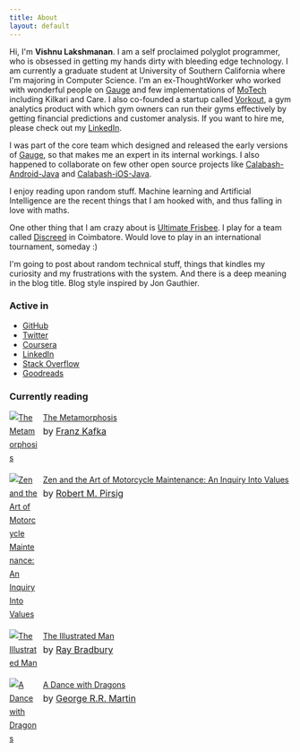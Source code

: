 ```yaml
---
title: About
layout: default
---
```


Hi, I'm **Vishnu Lakshmanan**. I am a self proclaimed polyglot programmer, who is obsessed in getting my hands dirty with bleeding edge technology. I am currently a graduate student at University of Southern California where I'm majoring in Computer Science. I'm an ex-ThoughtWorker who worked with wonderful people on [Gauge][3] and few implementations of [MoTech][2] including Kilkari and Care. I also co-founded a startup called [Vorkout][6], a gym analytics product with which gym owners can run their gyms effectively by getting financial predictions and customer analysis. If you want to hire me, please check out my [LinkedIn][9].

I was part of the core team which designed and released the early versions of [Gauge][3], so that makes me an expert in its internal workings. I also happened to collaborate on few other open source projects like [Calabash-Android-Java][4] and [Calabash-iOS-Java][5]. 

I enjoy reading upon random stuff. Machine learning and Artificial Intelligence are the recent things that I am hooked with, and thus falling in love with maths.

One other thing that I am crazy about is [Ultimate Frisbee][7]. I play for a team called [Discreed][8] in Coimbatore. Would love to play in an international tournament, someday :)

I'm going to post about random technical stuff, things that kindles my curiosity and my frustrations with the system. And there is a deep meaning in the blog title. Blog style inspired by Jon Gauthier.

[2]: http://www.motechproject.org/about/implementations.html
[3]: http://http://getgauge.io/
[4]: https://github.com/vishnukarthikl/calabash-android-java
[5]: https://github.com/navaneeth/calabash-ios-java
[6]: http://vorkout.com/
[7]: https://en.wikipedia.org/wiki/Ultimate_%28sport%29
[8]: https://www.facebook.com/pages/DisCreed-Ultimate-Frisbee-Coimbatore-UFC/221724301228435
[9]: https://www.linkedin.com/in/vishnukl

### Active in

* [GitHub](https://github.com/vishnukarthikl)
* [Twitter](https://twitter.com/morbidgod)
* [Coursera](https://www.coursera.org/user/i/17740c4a05b090f1268f4479a39d6bc7)
* [LinkedIn](https://www.linkedin.com/in/vishnukl)
* [Stack Overflow](https://stackoverflow.com/users/1553655/vishnu)
* [Goodreads](https://www.goodreads.com/user/show/4107646-vishnu-karthik)

### Currently reading

<!-- Show static HTML/CSS as a placeholder in case js is not enabled - javascript include will override this if things work -->
<style type="text/css" media="screen">
#gr_custom_widget_1345940422 {
margin-top: 10px;
line-height: 24px;
}

#gr_custom_widget_1345940422 center {
display: none;
}

.gr_custom_header_1345940422 {
display: none;
border-bottom: 1px solid #CCC;
width: 100%;
margin: 5px 0 10px;
padding-bottom: 5px;
line-height: inherit;
text-align: center;
font-size: 120%
}

.gr_custom_each_container_1345940422 {
width: 100%;
clear: both;
margin-bottom: 15px;
overflow: auto;
}

.gr_custom_book_container_1345940422 {
/* customize your book covers here */
overflow: hidden;
float: left;
margin-right: 10px;
width: 50px;
}

.gr_custom_author_1345940422 {
/* customize your author names here */
font-size: 16px;
}

.gr_custom_tags_1345940422 {
/* customize your tags here */
font-size: 14px;
color: gray;
}

.gr_custom_rating_1345940422 {
/* customize your rating stars here */
display: none;
}
</style>

<div id="gr_custom_widget_1345940422">
<div class="gr_custom_container_1345940422">
<h2 class="gr_custom_header_1345940422">
    <a href="http://www.goodreads.com/review/list/5092154-hans-engel?shelf=currently-reading&amp;utm_medium=api&amp;utm_source=custom_widget"
       style="text-decoration: none;">Currently reading</a>
</h2>


<div class="gr_custom_each_container_1345940422">
    <div class="gr_custom_book_container_1345940422">
        <a href="https://www.goodreads.com/review/show/1235955709?utm_medium=api&amp;utm_source=custom_widget"
           title="The Metamorphosis"><img alt="The Metamorphosis" border="0"
                                          src="https://d.gr-assets.com/books/1359061917s/485894.jpg"/></a>
    </div>
    <div class="gr_custom_title_1345940422">
        <a href="https://www.goodreads.com/review/show/1235955709?utm_medium=api&amp;utm_source=custom_widget">The
            Metamorphosis</a>
    </div>
    <div class="gr_custom_author_1345940422">
        by <a href="https://www.goodreads.com/author/show/5223.Franz_Kafka">Franz Kafka</a>
    </div>
</div>
<div class="gr_custom_each_container_1345940422">
    <div class="gr_custom_book_container_1345940422">
        <a href="https://www.goodreads.com/review/show/1235955911?utm_medium=api&amp;utm_source=custom_widget"
           title="Zen and the Art of Motorcycle Maintenance: An Inquiry Into Values"><img
                alt="Zen and the Art of Motorcycle Maintenance: An Inquiry Into Values" border="0"
                src="https://d.gr-assets.com/books/1410136019s/629.jpg"/></a>
    </div>
    <div class="gr_custom_title_1345940422">
        <a href="https://www.goodreads.com/review/show/1235955911?utm_medium=api&amp;utm_source=custom_widget">Zen
            and the Art of Motorcycle Maintenance: An Inquiry Into Values</a>
    </div>
    <div class="gr_custom_author_1345940422">
        by <a href="https://www.goodreads.com/author/show/401.Robert_M_Pirsig">Robert M. Pirsig</a>
    </div>
</div>
<div class="gr_custom_each_container_1345940422">
    <div class="gr_custom_book_container_1345940422">
        <a href="https://www.goodreads.com/review/show/1235956406?utm_medium=api&amp;utm_source=custom_widget"
           title="The Illustrated Man"><img alt="The Illustrated Man" border="0"
                                            src="https://d.gr-assets.com/books/1374049820s/24830.jpg"/></a>
    </div>
    <div class="gr_custom_title_1345940422">
        <a href="https://www.goodreads.com/review/show/1235956406?utm_medium=api&amp;utm_source=custom_widget">The
            Illustrated Man</a>
    </div>
    <div class="gr_custom_author_1345940422">
        by <a href="https://www.goodreads.com/author/show/1630.Ray_Bradbury">Ray Bradbury</a>
    </div>
</div>
<div class="gr_custom_each_container_1345940422">
    <div class="gr_custom_book_container_1345940422">
        <a href="https://www.goodreads.com/review/show/1235957057?utm_medium=api&amp;utm_source=custom_widget"
           title="A Dance with Dragons (A Song of Ice and Fire, #5)"><img alt="A Dance with Dragons" border="0"
                                                                          src="https://d.gr-assets.com/books/1327885335s/10664113.jpg"/></a>
    </div>
    <div class="gr_custom_title_1345940422">
        <a href="https://www.goodreads.com/review/show/1235957057?utm_medium=api&amp;utm_source=custom_widget">A
            Dance with Dragons</a>
    </div>
    <div class="gr_custom_author_1345940422">
        by <a href="https://www.goodreads.com/author/show/346732.George_R_R_Martin">George R.R. Martin</a>
    </div>
</div>

<br style="clear: both"/>
</div>

</div>
<script src="https://www.goodreads.com/review/custom_widget/4107646.Currently%20Reading?cover_position=left&cover_size=small&num_books=5&order=a&shelf=currently-reading&show_author=1&show_cover=1&show_rating=0&show_review=1&show_tags=0&show_title=1&sort=date_added&widget_bg_color=FFFFFF&widget_bg_transparent=true&widget_border_width=1&widget_id=1345940422&widget_text_color=000000&widget_title_size=medium&widget_width=wide" type="text/javascript" charset="utf-8"></script>
